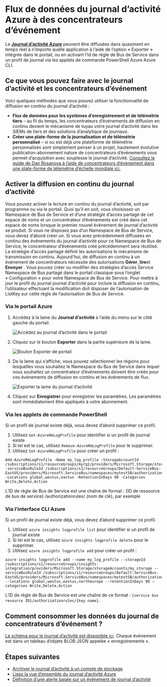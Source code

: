 <properties
    pageTitle="Flux de données du journal d’activité Azure à des concentrateurs d’événement | Microsoft Azure"
    description="Apprenez à diffuser le journal d’activité Azure à des concentrateurs de l’événement."
    authors="johnkemnetz"
    manager="rboucher"
    editor=""
    services="monitoring-and-diagnostics"
    documentationCenter="monitoring-and-diagnostics"/>

<tags
    ms.service="monitoring-and-diagnostics"
    ms.workload="na"
    ms.tgt_pltfrm="na"
    ms.devlang="na"
    ms.topic="article"
    ms.date="10/03/2016"
    ms.author="johnkem"/>

# <a name="stream-the-azure-activity-log-to-event-hubs"></a>Flux de données du journal d’activité Azure à des concentrateurs d’événement
Le [**Journal d’activité Azure**](./monitoring-overview-activity-logs.md) peuvent être diffusées dans quasiment en temps réel à n’importe quelle application à l’aide de l’option « Exporter » intégrée dans le portail, ou en activant l’Id de règle de Bus de Service dans un profil de journal via les applets de commande PowerShell Azure Azure CLI.

## <a name="what-you-can-do-with-the-activity-log-and-event-hubs"></a>Ce que vous pouvez faire avec le journal d’activité et les concentrateurs d’événement
Voici quelques méthodes que vous pouvez utiliser la fonctionnalité de diffusion en continu du journal d’activité :

- **Flux de données pour les systèmes d’enregistrement et de télémétrie tiers** – au fil du temps, les concentrateurs d’événements de diffusion en continu devient le mécanisme de tuyau votre journal d’activité dans les SIEMs de tiers et des solutions d’analytique de journaux.
- **Créer une plate-forme de la journalisation et de télémétrie personnalisé** – si ou est déjà une plateforme de télémétrie personnalisés sont simplement penser à un projet, hautement évolutive publication-abonnement nature de concentrateurs d’événements vous permet d’acquisition avec souplesse le journal d’activité. [Consultez le guide de Dan Rosanova à l’aide de concentrateurs d’événement dans une plate-forme de télémétrie d’échelle mondiale ici.](https://azure.microsoft.com/documentation/videos/build-2015-designing-and-sizing-a-global-scale-telemetry-platform-on-azure-event-Hubs/)

## <a name="enable-streaming-of-the-activity-log"></a>Activer la diffusion en continu du journal d’activité
Vous pouvez activer la lecture en continu du journal d’activité, soit par programme ou via le portail. Quoi qu’il en soit, vous choisissez un Namespace de Bus de Service et d’une stratégie d’accès partagé de cet espace de noms et un concentrateur d’événements est créé dans cet espace de noms lorsque le premier nouvel événement de journal d’activité se produit. Si vous ne disposez pas d’un Namespace de Bus de Service, vous devez d’abord créer un. Si vous avez précédemment diffusées en continu des événements du journal d’activité pour ce Namespace de Bus de Service, le concentrateur d’événements créé précédemment sera réutilisé. La stratégie d’accès partagé définit les autorisations le mécanisme de transmission en continu. Aujourd'hui, de diffusion en continu à un événement de concentrateurs nécessite des autorisations **Gérer**, **lire**et **Envoyer** . Vous pouvez créer ou modifier des stratégies d’accès Service Namespace de Bus partagé dans le portail classique sous l’onglet « Configuration » pour votre Namespace de Bus de Service. Pour mettre à jour le profil du journal journal d’activité pour inclure la diffusion en continu, l’utilisateur effectuant la modification doit disposer de l’autorisation de ListKey sur cette règle de l’autorisation de Bus de Service.

### <a name="via-azure-portal"></a>Via le portail Azure 
1. Accédez à la lame du **Journal d’activité** à l’aide du menu sur le côté gauche du portail.

    ![Accédez au journal d’activité dans le portail](./media/monitoring-overview-activity-logs/activity-logs-portal-navigate.png)
2. Cliquez sur le bouton **Exporter** dans la partie supérieure de la lame.

    ![Bouton Exporter de portail](./media/monitoring-overview-activity-logs/activity-logs-portal-export.png)
3. De la lame qui s’affiche, vous pouvez sélectionner les régions pour lesquelles vous souhaitez le Namespace du Bus de Service dans lequel vous souhaitez un concentrateur d’événements doivent être créés pour ces événements de diffusion en continu et les événements de flux.

    ![Exporter la lame du journal d’activité](./media/monitoring-overview-activity-logs/activity-logs-portal-export-blade.png)
4. Cliquez sur **Enregistrer** pour enregistrer les paramètres. Les paramètres sont immédiatement être appliqués à votre abonnement.


### <a name="via-powershell-cmdlets"></a>Via les applets de commande PowerShell
Si un profil de journal existe déjà, vous devez d’abord supprimer ce profil.

1. Utilisez `Get-AzureRmLogProfile` pour identifier si un profil de journal existe
2. Si tel est le cas, utilisez `Remove-AzureRmLogProfile` pour le supprimer.
3. Utilisez `Set-AzureRmLogProfile` pour créer un profil :

```
Add-AzureRmLogProfile -Name my_log_profile -StorageAccountId /subscriptions/s1/resourceGroups/myrg1/providers/Microsoft.Storage/storageAccounts/my_storage -serviceBusRuleId /subscriptions/s1/resourceGroups/Default-ServiceBus-EastUS/providers/Microsoft.ServiceBus/namespaces/mytestSB/authorizationrules/RootManageSharedAccessKey -Locations global,westus,eastus -RetentionInDays 90 -Categories Write,Delete,Action
```

L’ID de règle de Bus de Service est une chaîne de format : {ID de ressource de bus de service} /authorizationrules/ {nom de clé}, par exemple 

### <a name="via-azure-cli"></a>Via l’interface CLI Azure
Si un profil de journal existe déjà, vous devez d’abord supprimer ce profil.

1. Utilisez `azure insights logprofile list` pour identifier si un profil de journal existe
2. Si tel est le cas, utilisez `azure insights logprofile delete` pour le supprimer.
3. Utilisez `azure insights logprofile add` pour créer un profil :

```
azure insights logprofile add --name my_log_profile --storageId /subscriptions/s1/resourceGroups/insights-integration/providers/Microsoft.Storage/storageAccounts/my_storage --serviceBusRuleId /subscriptions/s1/resourceGroups/Default-ServiceBus-EastUS/providers/Microsoft.ServiceBus/namespaces/mytestSB/authorizationrules/RootManageSharedAccessKey --locations global,westus,eastus,northeurope --retentionInDays 90 –categories Write,Delete,Action
```

L’ID de règle de Bus de Service est une chaîne de ce format : `{service bus resource ID}/authorizationrules/{key name}`.
 
## <a name="how-do-i-consume-the-log-data-from-event-hubs"></a>Comment consommer les données du journal de concentrateurs d’événement ?
[Le schéma pour le journal d’activité est disponible ici](./monitoring-overview-activity-logs.md). Chaque événement est dans un tableau d’objets BLOB JSON appelée « enregistrements ».

## <a name="next-steps"></a>Étapes suivantes
- [Archiver le journal d’activité à un compte de stockage](./monitoring-archive-activity-log.md)
- [Lisez la vue d’ensemble du journal d’activité Azure](./monitoring-overview-activity-logs.md)
- [Définition d’une alerte basée sur un événement de journal d’activité](./insights-auditlog-to-webhook-email.md)
